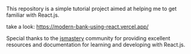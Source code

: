 This repository is a simple tutorial project aimed at helping me to get familiar with React.js. 

take a look: https://modern-bank-using-react.vercel.app/

Special thanks to the [jsmastery](https://www.jsmastery.pro/)  community for providing excellent resources and documentation for learning and developing with React.js.


